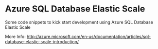 Azure SQL Database Elastic Scale 
================================

Some code snippets to kick start development using Azure SQL Database Elastic Scale

More Info: http://azure.microsoft.com/en-us/documentation/articles/sql-database-elastic-scale-introduction/
